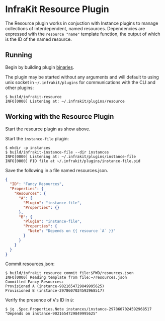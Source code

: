 InfraKit Resource Plugin
========================

The Resource plugin works in conjuction with Instance plugins to manage collections of
interdependent, named resources.  Dependencies are expressed with the `resource "name"` template
function, the output of which is the ID of the named resource.

## Running

Begin by building plugin [binaries](../../README.md#binaries).

The plugin may be started without any arguments and will default to using unix socket in
`~/.infrakit/plugins` for communications with the CLI and other plugins:

```shell
$ build/infrakit-resource
INFO[0000] Listening at: ~/.infrakit/plugins/resource
```

## Working with the Resource Plugin

Start the resource plugin as show above.

Start the `instance-file` plugin:
```shell
$ mkdir -p instances
$ build/infrakit-instance-file --dir instances
INFO[0000] Listening at: ~/.infrakit/plugins/instance-file
INFO[0000] PID file at ~/.infrakit/plugins/instance-file.pid
```

Save the following in a file named resources.json.
```json
{
  "ID": "Fancy Resources",
  "Properties": {
    "Resources": {
      "A": {
        "Plugin": "instance-file",
        "Properties": {}
      },
      "B": {
        "Plugin": "instance-file",
        "Properties": {
          "Note": "Depends on {{ resource `A` }}"
        }
      }
    }
  }
}
```

Commit resources.json:
```shell
$ build/infrakit resource commit file:$PWD/resources.json
INFO[0000] Reading template from file:~/resources.json
Committed Fancy Resources:
Provisioned A (instance-9021654729849995625)
Provisioned B (instance-2978607024592968517)
```

Verify the presence of `A`'s ID in `B`:

```shell
$ jq .Spec.Properties.Note instances/instance-2978607024592968517
"Depends on instance-9021654729849995625"
```
